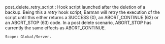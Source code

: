 post_delete_retry_script
:   Hook script launched after the deletion of a backup.
    Being this a _retry_ hook script, Barman will retry the execution of the
    script until this either returns a SUCCESS (0), an ABORT_CONTINUE (62) or
    an ABORT_STOP (63) code. In a post delete scenario, ABORT_STOP
    has currently the same effects as ABORT_CONTINUE.

    Scope: Global/Server.
